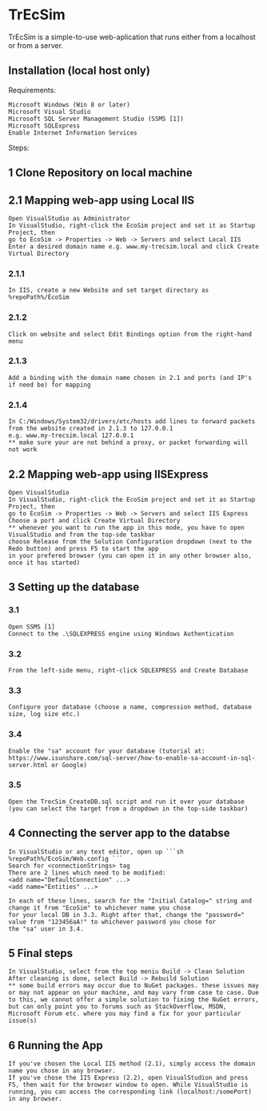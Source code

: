 # TrEcSim

TrEcSim is a simple-to-use web-aplication that runs either from a localhost or from a server.

## Installation (local host only)

Requirements: 
```
Microsoft Windows (Win 8 or later)
Microsoft Visual Studio
Microsoft SQL Server Management Studio (SSMS [1])
Microsoft SQLExpress
Enable Internet Information Services
```

Steps:
## 1 Clone Repository on local machine

## 2.1 Mapping web-app using Local IIS
    Open VisualStudio as Administrator
    In VisualStudio, right-click the EcoSim project and set it as Startup Project, then
    go to EcoSim -> Properties -> Web -> Servers and select Local IIS
    Enter a desired domain name e.g. www.my-trecsim.local and click Create Virtual Directory
### 2.1.1 
    In IIS, create a new Website and set target directory as %repoPath%/EcoSim
### 2.1.2 
    Click on website and select Edit Bindings option from the right-hand menu
### 2.1.3 
    Add a binding with the domain name chosen in 2.1 and ports (and IP's if need be) for mapping
### 2.1.4
    In C:/Windows/System32/drivers/etc/hosts add lines to forward packets from the website created in 2.1.3 to 127.0.0.1
    e.g. www.my-trecsim.local 127.0.0.1
    ** make sure your are not behind a proxy, or packet forwarding will not work

## 2.2 Mapping web-app using IISExpress
    Open VisualStudio
    In VisualStudio, right-click the EcoSim project and set it as Startup Project, then
    go to EcoSim -> Properties -> Web -> Servers and select IIS Express
    Choose a port and click Create Virtual Directory
    ** whenever you want to run the app in this mode, you have to open VisualStudio and from the top-sde taskbar
    choose Release from the Solution Configuration dropdown (next to the Redo button) and press F5 to start the app
    in your prefered browser (you can open it in any other browser also, once it has started)


## 3 Setting up the database
### 3.1 
    Open SSMS [1] 
    Connect to the .\SQLEXPRESS engine using Windows Authentication
### 3.2 
    From the left-side menu, right-click SQLEXPRESS and Create Database
### 3.3
    Configure your database (choose a name, compression method, database size, log size etc.)
### 3.4 
    Enable the "sa" account for your database (tutorial at: https://www.isunshare.com/sql-server/how-to-enable-sa-account-in-sql-server.html or Google)
### 3.5 
    Open the TrecSim_CreateDB.sql script and run it over your database (you can select the target from a dropdown in the top-side taskbar)

## 4 Connecting the server app to the databse
    In VisualStudio or any text editor, open up ```sh %repoPath%/EcoSim/Web.config ```
    Search for <connectionStrings> tag
    There are 2 lines which need to be modified:
    <add name="DefaultConnection" ...>
    <add name="Entities" ...>

    In each of these lines, search for the "Initial Catalog=" string and change it from "EcoSim" to whichever name you chose
    for your local DB in 3.3. Right after that, change the "password=" value from "123456aA!" to whichever password you chose for
    the "sa" user in 3.4.

## 5 Final steps
    In VisualStudio, select from the top meniu Build -> Clean Solution
    After cleaning is done, select Build -> Rebuild Solution
    ** some build errors may occur due to NuGet packages. these issues may or may not appear on your machine, and may vary from case to case. Due to this, we cannot offer a simple solution to fixing the NuGet errors, but can only point you to forums such as StackOverflow, MSDN, Microsoft Forum etc. where you may find a fix for your particular issue(s)
    
## 6 Running the App
    If you've chosen the Local IIS method (2.1), simply access the domain name you chose in any browser.
    If you've chose the IIS Express (2.2), open VisualStudion and press F5, then wait for the browser window to open. While VisualStudio is running, you can access the corresponding link (localhost:/somePort) in any browser.
